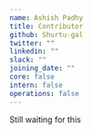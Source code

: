 ```yaml
---
name: Ashish Padhy
title: Contributor
github: Shurtu-gal
twitter: ""
linkedin: ""
slack: ""
joining_date: ""
core: false
intern: false
operations: false
---
```


Still waiting for this
